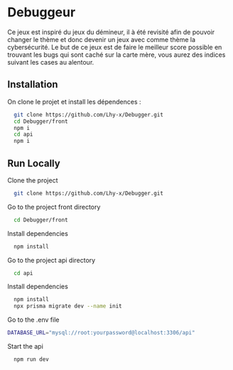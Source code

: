
# Debuggeur

Ce jeux est inspiré du jeux du démineur, il à été revisité afin de pouvoir changer le thème et donc devenir un jeux avec comme thème la cybersécurité. Le but de ce jeux est de faire le meilleur score possible en trouvant les bugs qui sont caché sur la carte mère, vous aurez des indices suivant les cases au alentour.


## Installation

On clone le projet et install les dépendences  : 

```bash
  git clone https://github.com/Lhy-x/Debugger.git
  cd Debugger/front
  npm i
  cd api
  npm i
```

## Run Locally

Clone the project

```bash
  git clone https://github.com/Lhy-x/Debugger.git
```

Go to the project front directory

```bash
  cd Debugger/front
```

Install dependencies

```bash
  npm install
```

Go to the project api directory

```bash
  cd api
```
Install dependencies

```bash
  npm install
  npx prisma migrate dev --name init
```
Go to the .env file 
```bash
DATABASE_URL="mysql://root:yourpassword@localhost:3306/api"
```
Start the api
```bash
  npm run dev
```
